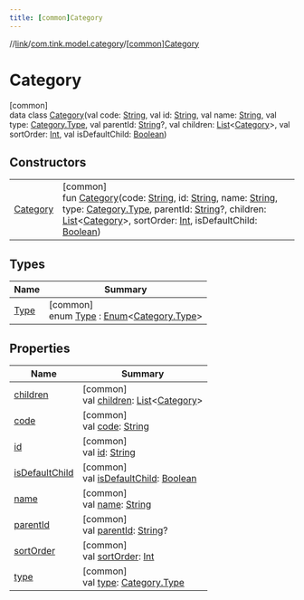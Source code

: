 ```yaml
---
title: [common]Category
---
```

//[link](../../../index.html)/[com.tink.model.category](../index.html)/[[common]Category](index.html)



# Category



[common]\
data class [Category](index.html)(val code: [String](https://kotlinlang.org/api/latest/jvm/stdlib/kotlin/-string/index.html), val id: [String](https://kotlinlang.org/api/latest/jvm/stdlib/kotlin/-string/index.html), val name: [String](https://kotlinlang.org/api/latest/jvm/stdlib/kotlin/-string/index.html), val type: [Category.Type](-type/index.html), val parentId: [String](https://kotlinlang.org/api/latest/jvm/stdlib/kotlin/-string/index.html)?, val children: [List](https://kotlinlang.org/api/latest/jvm/stdlib/kotlin.collections/-list/index.html)&lt;[Category](index.html)&gt;, val sortOrder: [Int](https://kotlinlang.org/api/latest/jvm/stdlib/kotlin/-int/index.html), val isDefaultChild: [Boolean](https://kotlinlang.org/api/latest/jvm/stdlib/kotlin/-boolean/index.html))



## Constructors


| | |
|---|---|
| [Category](-category.html) | [common]<br>fun [Category](-category.html)(code: [String](https://kotlinlang.org/api/latest/jvm/stdlib/kotlin/-string/index.html), id: [String](https://kotlinlang.org/api/latest/jvm/stdlib/kotlin/-string/index.html), name: [String](https://kotlinlang.org/api/latest/jvm/stdlib/kotlin/-string/index.html), type: [Category.Type](-type/index.html), parentId: [String](https://kotlinlang.org/api/latest/jvm/stdlib/kotlin/-string/index.html)?, children: [List](https://kotlinlang.org/api/latest/jvm/stdlib/kotlin.collections/-list/index.html)&lt;[Category](index.html)&gt;, sortOrder: [Int](https://kotlinlang.org/api/latest/jvm/stdlib/kotlin/-int/index.html), isDefaultChild: [Boolean](https://kotlinlang.org/api/latest/jvm/stdlib/kotlin/-boolean/index.html)) |


## Types


| Name | Summary |
|---|---|
| [Type](-type/index.html) | [common]<br>enum [Type](-type/index.html) : [Enum](https://kotlinlang.org/api/latest/jvm/stdlib/kotlin/-enum/index.html)&lt;[Category.Type](-type/index.html)&gt; |


## Properties


| Name | Summary |
|---|---|
| [children](children.html) | [common]<br>val [children](children.html): [List](https://kotlinlang.org/api/latest/jvm/stdlib/kotlin.collections/-list/index.html)&lt;[Category](index.html)&gt; |
| [code](code.html) | [common]<br>val [code](code.html): [String](https://kotlinlang.org/api/latest/jvm/stdlib/kotlin/-string/index.html) |
| [id](id.html) | [common]<br>val [id](id.html): [String](https://kotlinlang.org/api/latest/jvm/stdlib/kotlin/-string/index.html) |
| [isDefaultChild](is-default-child.html) | [common]<br>val [isDefaultChild](is-default-child.html): [Boolean](https://kotlinlang.org/api/latest/jvm/stdlib/kotlin/-boolean/index.html) |
| [name](name.html) | [common]<br>val [name](name.html): [String](https://kotlinlang.org/api/latest/jvm/stdlib/kotlin/-string/index.html) |
| [parentId](parent-id.html) | [common]<br>val [parentId](parent-id.html): [String](https://kotlinlang.org/api/latest/jvm/stdlib/kotlin/-string/index.html)? |
| [sortOrder](sort-order.html) | [common]<br>val [sortOrder](sort-order.html): [Int](https://kotlinlang.org/api/latest/jvm/stdlib/kotlin/-int/index.html) |
| [type](type.html) | [common]<br>val [type](type.html): [Category.Type](-type/index.html) |

